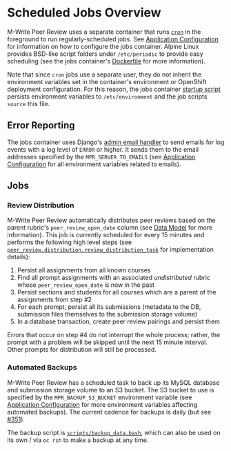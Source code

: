# Scheduled Jobs Overview

M-Write Peer Review uses a separate container that runs [`cron`](https://en.wikipedia.org/wiki/Cron) in the foreground to
run regularly-scheduled jobs.  See [Application Configuration](application-configuration.md) for information on how
to configure the jobs container.  Alpine Linux provides BSD-like script folders under `/etc/periodic` to provide easy
scheduling (see the jobs container's [Dockerfile](/dockerfiles/jobs.Dockerfile) for more information).

Note that since `cron` jobs use a separate user, they do not inherit the environment variables set in the container's
environment or OpenShift deployment configuration.  For this reason, the jobs container
[startup script](/scripts/start_jobs.bash) persists environment variables to `/etc/environment` and the job scripts
`source` this file.

## Error Reporting

The jobs container uses Django's [admin email handler](https://docs.djangoproject.com/en/1.11/topics/logging/) to send
emails for log events with a log level of `ERROR` or higher.  It sends them to the email addresses specified by the
`MPR_SERVER_TO_EMAILS` (see [Application Configuration](application-configuration.md) for all environment variables
related to emails).

## Jobs

### Review Distribution

M-Write Peer Review automatically distributes peer reviews based on the parent rubric's `peer_review_open_date` column
(see [Data Model](data-model.md) for more information).  This job is currently scheduled for every 15 minutes and
performs the following high level steps (see
[`peer_review.distribution.review_distribution_task`](/peer_review/distribution.py#L118) for implementation details):
1. Persist all assignments from all known courses
2. Find all prompt assignments with an associated *undistributed* rubric whose `peer_review_open_date` is now in the
past
3. Persist sections and students for all courses which are a parent of the assignments from step #2
4. For each prompt, persist all its submissions (metadata to the DB, submission files themselves to the submission
storage volume)
5. In a database transaction, create peer review pairings and persist them

Errors that occur on step #4 do not interrupt the whole process; rather, the prompt with a problem will be skipped until
the next 15 minute interval.  Other prompts for distribution will still be processed.

### Automated Backups

M-Write Peer Review has a scheduled task to back up its MySQL database and submission storage volume to an S3 bucket.
The S3 bucket to use is specified by the `MPR_BACKUP_S3_BUCKET` environment variable (see
[Application Configuration](application-configuration.md) for more environment variables affecting automated backups).
The current cadence for backups is daily (but see [#351](https://github.com/M-Write/mwrite-peer-review/issues/351)).

The backup script is [`scripts/backup_data.bash`](/scripts/backup_data.bash), which can also be used on its own / via
`oc rsh` to make a backup at any time.

